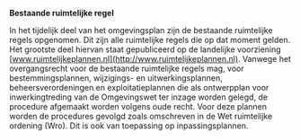 **Bestaande ruimtelijke regel** 

In het tijdelijk deel van het omgevingsplan zijn de bestaande ruimtelijke regels
opgenomen. Dit zijn alle ruimtelijke regels die op dat moment gelden. Het
grootste deel hiervan staat gepubliceerd op de landelijke voorziening
[www.ruimtelijkeplannen.nl](http://www.ruimtelijkeplannen.nl). Vanwege het
overgangsrecht voor de bestaande ruimtelijke regels mag, voor
bestemmingsplannen, wijzigings- en uitwerkingsplannen, beheersverordeningen en
exploitatieplannen die als ontwerpplan voor inwerkingtreding van de Omgevingswet
ter inzage worden gelegd, de procedure afgemaakt worden volgens oude recht. Voor
deze plannen worden de procedures gevolgd zoals omschreven in de Wet ruimtelijke
ordening (Wro). Dit is ook van toepassing op inpassingsplannen.